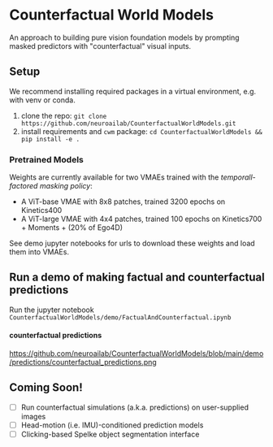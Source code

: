 # Counterfactual World Models
An approach to building pure vision foundation models by prompting masked predictors with "counterfactual" visual inputs.

## Setup
We recommend installing required packages in a virtual environment, e.g. with venv or conda.

1. clone the repo: `git clone https://github.com/neuroailab/CounterfactualWorldModels.git`
2. install requirements and `cwm` package: `cd CounterfactualWorldModels && pip install -e .`

### Pretrained Models
Weights are currently available for two VMAEs trained with the _temporall-factored masking policy_:
- A ViT-base VMAE with 8x8 patches, trained 3200 epochs on Kinetics400
- A ViT-large VMAE with 4x4 patches, trained 100 epochs on Kinetics700 + Moments + (20% of Ego4D)

See demo jupyter notebooks for urls to download these weights and load them into VMAEs.

## Run a demo of making factual and counterfactual predictions

Run the jupyter notebook `CounterfactualWorldModels/demo/FactualAndCounterfactual.ipynb`

#### counterfactual predictions
https://github.com/neuroailab/CounterfactualWorldModels/blob/main/demo/predictions/counterfactual_predictions.png

## Coming Soon!
- [ ] Run counterfactual simulations (a.k.a. predictions) on user-supplied images
- [ ] Head-motion (i.e. IMU)-conditioned prediction models
- [ ] Clicking-based Spelke object segmentation interface
